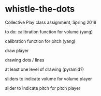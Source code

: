 # whistle-the-dots

Collective Play class assignment, Spring 2018

to do:
  calibration function for volume (yang)
  
  calibration function for pitch (yang)
  
  draw player
  
  drawing dots / lines
  
  at least one level of drawing (pyramid?)
  
  sliders to indicate volume for volume player 
  
  slider to indicate pitch for pitch player
  
  
  
  
